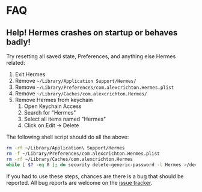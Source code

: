 # FAQ

## Help! Hermes crashes on startup or behaves badly!

Try resetting all saved state, Preferences, and anything else Hermes related:

1. Exit Hermes
2. Remove `~/Library/Application Support/Hermes/`
3. Remove `~/Library/Preferences/com.alexcrichton.Hermes.plist`
4. Remove `~/Library/Caches/com.alexcrichton.Hermes/` 
5. Remove Hermes from keychain
    1. Open Keychain Access
    2. Search for "Hermes"
    3. Select all items named "Hermes"
    4. Click on Edit → Delete

The following shell script should do all the above:

```sh
rm -rf ~/Library/Application\ Support/Hermes
rm -f ~/Library/Preferences/com.alexcrichton.Hermes.plist
rm -rf ~/Library/Caches/com.alexcrichton.Hermes
while [ $? -eq 0 ]; do security delete-generic-password -l Hermes >/dev/null 2>&1; done
```

If you had to use these steps, chances are there is a bug that should be reported.
All bug reports are welcome on the [issue tracker](https://github.com/HermesApp/Hermes/issues).
